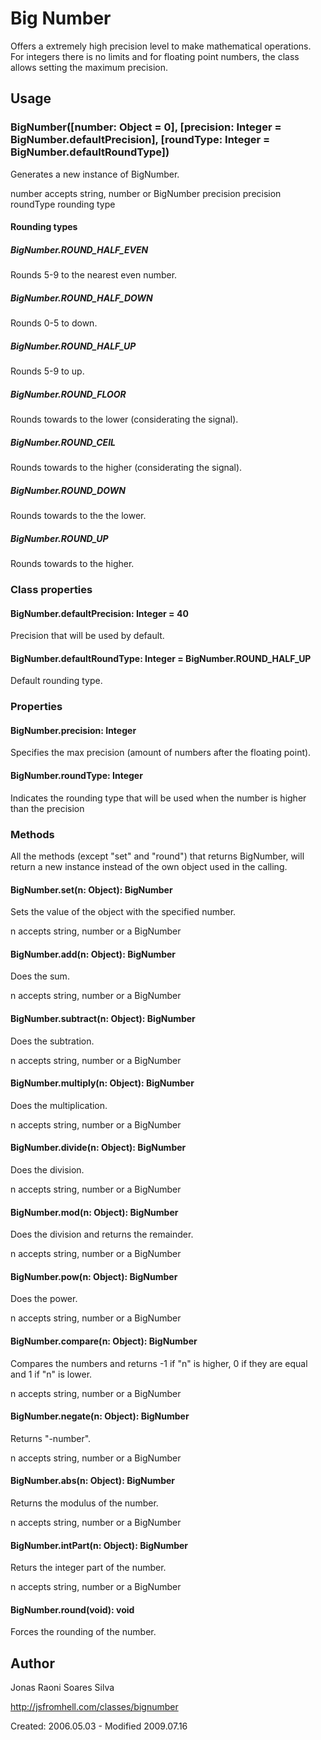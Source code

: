 # Big Number

Offers a extremely high precision level to make mathematical operations. For integers there is no limits and for floating point numbers, the class allows setting the maximum precision. 

## Usage

### BigNumber([number: Object = 0], [precision: Integer = BigNumber.defaultPrecision], [roundType: Integer = BigNumber.defaultRoundType])

Generates a new instance of BigNumber.

number accepts string, number or BigNumber
precision precision
roundType rounding type

#### Rounding types

##### BigNumber.ROUND_HALF_EVEN

Rounds 5-9 to the nearest even number.

##### BigNumber.ROUND_HALF_DOWN

Rounds 0-5 to down.

##### BigNumber.ROUND_HALF_UP

Rounds 5-9 to up.

##### BigNumber.ROUND_FLOOR

Rounds towards to the lower (considerating the signal).

##### BigNumber.ROUND_CEIL

Rounds towards to the higher (considerating the signal).

##### BigNumber.ROUND_DOWN

Rounds towards to the the lower.

##### BigNumber.ROUND_UP

Rounds towards to the higher.

### Class properties

#### BigNumber.defaultPrecision: Integer = 40

Precision that will be used by default.

#### BigNumber.defaultRoundType: Integer = BigNumber.ROUND_HALF_UP

Default rounding type.

### Properties

#### BigNumber.precision: Integer

Specifies the max precision (amount of numbers after the floating point).

#### BigNumber.roundType: Integer

Indicates the rounding type that will be used when the number is higher than the precision

### Methods

All the methods (except "set" and "round") that returns BigNumber, will return a new instance instead of the own object used in the calling.

#### BigNumber.set(n: Object): BigNumber

Sets the value of the object with the specified number.

n accepts string, number or a BigNumber

#### BigNumber.add(n: Object): BigNumber

Does the sum.

n accepts string, number or a BigNumber

#### BigNumber.subtract(n: Object): BigNumber

Does the subtration.

n accepts string, number or a BigNumber

#### BigNumber.multiply(n: Object): BigNumber

Does the multiplication.

n accepts string, number or a BigNumber

#### BigNumber.divide(n: Object): BigNumber

Does the division.

n accepts string, number or a BigNumber

#### BigNumber.mod(n: Object): BigNumber

Does the division and returns the remainder.

n accepts string, number or a BigNumber

#### BigNumber.pow(n: Object): BigNumber

Does the power.

n accepts string, number or a BigNumber

#### BigNumber.compare(n: Object): BigNumber

Compares the numbers and returns -1 if "n" is higher, 0 if they are equal and 1 if "n" is lower.

n accepts string, number or a BigNumber

#### BigNumber.negate(n: Object): BigNumber

Returns "-number".

n accepts string, number or a BigNumber

#### BigNumber.abs(n: Object): BigNumber

Returns the modulus of the number.

n accepts string, number or a BigNumber

#### BigNumber.intPart(n: Object): BigNumber

Returs the integer part of the number.

n accepts string, number or a BigNumber

#### BigNumber.round(void): void

Forces the rounding of the number.

## Author

Jonas Raoni Soares Silva

http://jsfromhell.com/classes/bignumber

Created: 2006.05.03 - Modified 2009.07.16
